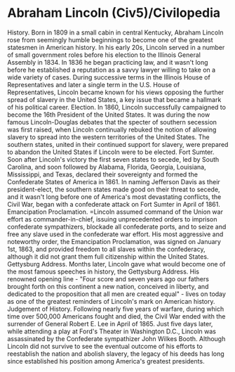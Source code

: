 # Abraham Lincoln (Civ5)/Civilopedia

History.
Born in 1809 in a small cabin in central Kentucky, Abraham Lincoln rose from seemingly humble beginnings to become one of the greatest statesmen in American history. In his early 20s, Lincoln served in a number of small government roles before his election to the Illinois General Assembly in 1834. In 1836 he began practicing law, and it wasn't long before he established a reputation as a savvy lawyer willing to take on a wide variety of cases. During successive terms in the Illinois House of Representatives and later a single term in the U.S. House of Representatives, Lincoln became known for his views opposing the further spread of slavery in the United States, a key issue that became a hallmark of his political career.
Election.
In 1860, Lincoln successfully campaigned to become the 16th President of the United States. It was during the now famous Lincoln-Douglas debates that the specter of southern secession was first raised, when Lincoln continually rebuked the notion of allowing slavery to spread into the western territories of the United States. The southern states, united in their continued support for slavery, were prepared to abandon the United States if Lincoln were to be elected.
Fort Sumter.
Soon after Lincoln's victory the first seven states to secede, led by South Carolina, and soon followed by Alabama, Florida, Georgia, Louisiana, Mississippi, and Texas, declared their sovereignty and formed the Confederate States of America in 1861. In naming Jefferson Davis as their president-elect, the southern states made good on their threat to secede, and it wasn't long before one of America's most devastating conflicts, the Civil War, began with a confederate attack on Fort Sumter in April of 1861.
Emancipation Proclamation.
=Lincoln assumed command of the Union war effort as commander-in-chief, issuing unprecedented orders to imprison confederate sympathizers, blockade all confederate ports, and to seize and free any slave used in the confederate war effort. His most aggressive and noteworthy order, the Emancipation Proclamation, was signed on January 1st, 1863, and provided freedom to all slaves within the confederacy, although it did not grant them full citizenship within the United States.
Gettysburg Address.
Months later, Lincoln gave what would become one of the most famous speeches in history, the Gettysburg Address. His renowned opening line - "Four score and seven years ago our fathers brought forth on this continent a new nation, conceived in liberty, and dedicated to the proposition that all men are created equal" - lives on today as one of the greatest reminders of Lincoln's mark on American history. 
Judgement of History.
Following nearly five years of warfare, during which time over 500,000 Americans fought and died, the Civil War ended with the surrender of General Robert E. Lee in April of 1865. Just five days later, while attending a play at Ford's Theater in Washington D.C., Lincoln was assassinated by the Confederate sympathizer John Wilkes Booth. Although Lincoln did not survive to see the eventual outcome of his efforts to reestablish the nation and abolish slavery, the legacy of his deeds has long since established his position among America's greatest presidents.